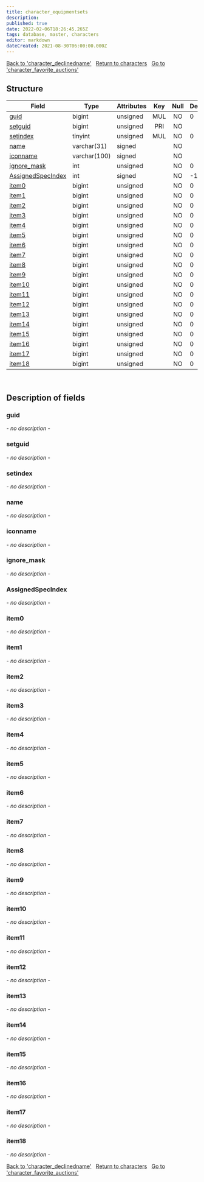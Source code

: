 ```yaml
---
title: character_equipmentsets
description: 
published: true
date: 2022-02-06T18:26:45.265Z
tags: database, master, characters
editor: markdown
dateCreated: 2021-08-30T06:00:00.000Z
---
```


<a href="https://trinitycore.info/en/database/master/characters/character_declinedname" class="mt-5 v-btn v-btn--depressed v-btn--flat v-btn--outlined theme--light v-size--default darkblue--text text--lighten-3"><span class="v-btn__content"><i aria-hidden="true" class="v-icon notranslate v-icon--left mdi mdi-arrow-left theme--light"></i><span>Back to 'character_declinedname'</span></span></a>&nbsp;&nbsp;&nbsp;<a href="https://trinitycore.info/en/database/master/characters/home" class="mt-5 v-btn v-btn--depressed v-btn--flat v-btn--outlined theme--light v-size--default darkblue--text text--lighten-3"><span class="v-btn__content"><i aria-hidden="true" class="v-icon notranslate v-icon--left mdi mdi-home-outline theme--light"></i><span>Return to characters</span></span></a>&nbsp;&nbsp;&nbsp;<a href="https://trinitycore.info/en/database/master/characters/character_favorite_auctions" class="mt-5 v-btn v-btn--depressed v-btn--flat v-btn--outlined theme--light v-size--default darkblue--text text--lighten-3"><span class="v-btn__content"><span>Go to 'character_favorite_auctions'</span><i aria-hidden="true" class="v-icon notranslate v-icon--right mdi mdi-arrow-right theme--light"></i></span></a>

## Structure

| Field | Type | Attributes | Key | Null | Default | Extra | Comment |
| --- | --- | --- | :---: | :---: | --- | --- | --- |
| [guid](#guid) | bigint | unsigned | MUL | NO | 0 |  |  |
| [setguid](#setguid) | bigint | unsigned | PRI | NO |  | auto_increment |  |
| [setindex](#setindex) | tinyint | unsigned | MUL | NO | 0 |  |  |
| [name](#name) | varchar(31) | signed |  | NO |  |  |  |
| [iconname](#iconname) | varchar(100) | signed |  | NO |  |  |  |
| [ignore_mask](#ignore_mask) | int | unsigned |  | NO | 0 |  |  |
| [AssignedSpecIndex](#assignedspecindex) | int | signed |  | NO | -1 |  |  |
| [item0](#item0) | bigint | unsigned |  | NO | 0 |  |  |
| [item1](#item1) | bigint | unsigned |  | NO | 0 |  |  |
| [item2](#item2) | bigint | unsigned |  | NO | 0 |  |  |
| [item3](#item3) | bigint | unsigned |  | NO | 0 |  |  |
| [item4](#item4) | bigint | unsigned |  | NO | 0 |  |  |
| [item5](#item5) | bigint | unsigned |  | NO | 0 |  |  |
| [item6](#item6) | bigint | unsigned |  | NO | 0 |  |  |
| [item7](#item7) | bigint | unsigned |  | NO | 0 |  |  |
| [item8](#item8) | bigint | unsigned |  | NO | 0 |  |  |
| [item9](#item9) | bigint | unsigned |  | NO | 0 |  |  |
| [item10](#item10) | bigint | unsigned |  | NO | 0 |  |  |
| [item11](#item11) | bigint | unsigned |  | NO | 0 |  |  |
| [item12](#item12) | bigint | unsigned |  | NO | 0 |  |  |
| [item13](#item13) | bigint | unsigned |  | NO | 0 |  |  |
| [item14](#item14) | bigint | unsigned |  | NO | 0 |  |  |
| [item15](#item15) | bigint | unsigned |  | NO | 0 |  |  |
| [item16](#item16) | bigint | unsigned |  | NO | 0 |  |  |
| [item17](#item17) | bigint | unsigned |  | NO | 0 |  |  |
| [item18](#item18) | bigint | unsigned |  | NO | 0 |  |  |
&nbsp;
## Description of fields

### guid
*- no description -*
&nbsp;

### setguid
*- no description -*
&nbsp;

### setindex
*- no description -*
&nbsp;

### name
*- no description -*
&nbsp;

### iconname
*- no description -*
&nbsp;

### ignore_mask
*- no description -*
&nbsp;

### AssignedSpecIndex
*- no description -*
&nbsp;

### item0
*- no description -*
&nbsp;

### item1
*- no description -*
&nbsp;

### item2
*- no description -*
&nbsp;

### item3
*- no description -*
&nbsp;

### item4
*- no description -*
&nbsp;

### item5
*- no description -*
&nbsp;

### item6
*- no description -*
&nbsp;

### item7
*- no description -*
&nbsp;

### item8
*- no description -*
&nbsp;

### item9
*- no description -*
&nbsp;

### item10
*- no description -*
&nbsp;

### item11
*- no description -*
&nbsp;

### item12
*- no description -*
&nbsp;

### item13
*- no description -*
&nbsp;

### item14
*- no description -*
&nbsp;

### item15
*- no description -*
&nbsp;

### item16
*- no description -*
&nbsp;

### item17
*- no description -*
&nbsp;

### item18
*- no description -*
&nbsp;

<a href="https://trinitycore.info/en/database/master/characters/character_declinedname" class="mt-5 v-btn v-btn--depressed v-btn--flat v-btn--outlined theme--light v-size--default darkblue--text text--lighten-3"><span class="v-btn__content"><i aria-hidden="true" class="v-icon notranslate v-icon--left mdi mdi-arrow-left theme--light"></i><span>Back to 'character_declinedname'</span></span></a>&nbsp;&nbsp;&nbsp;<a href="https://trinitycore.info/en/database/master/characters/home" class="mt-5 v-btn v-btn--depressed v-btn--flat v-btn--outlined theme--light v-size--default darkblue--text text--lighten-3"><span class="v-btn__content"><i aria-hidden="true" class="v-icon notranslate v-icon--left mdi mdi-home-outline theme--light"></i><span>Return to characters</span></span></a>&nbsp;&nbsp;&nbsp;<a href="https://trinitycore.info/en/database/master/characters/character_favorite_auctions" class="mt-5 v-btn v-btn--depressed v-btn--flat v-btn--outlined theme--light v-size--default darkblue--text text--lighten-3"><span class="v-btn__content"><span>Go to 'character_favorite_auctions'</span><i aria-hidden="true" class="v-icon notranslate v-icon--right mdi mdi-arrow-right theme--light"></i></span></a>

